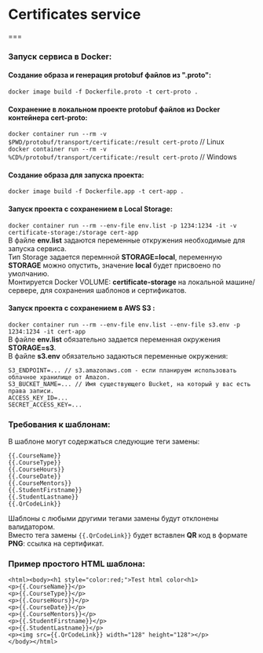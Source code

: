 # Certificates service
===

### Запуск сервиса в Docker:
#### Создание образа и генерация **protobuf** файлов из **".proto"**:
`docker image build -f Dockerfile.proto -t cert-proto .`

#### Сохранение в локальном проекте **protobuf** файлов из Docker контейнера **cert-proto**:
`docker container run --rm -v $PWD/protobuf/transport/certificate:/result cert-proto` // Linux  
`docker container run --rm -v %CD%/protobuf/transport/certificate:/result cert-proto` // Windows

#### Создание образа для запуска проекта:
`docker image build -f Dockerfile.app -t cert-app .`

#### Запуск проекта с сохранением в Local Storage:
`docker container run --rm --env-file env.list -p 1234:1234 -it -v certificate-storage:/storage cert-app`   
В файле **env.list** задаются переменные откружения необходимые для запуска сервиса.  
Тип Storage задается перемнной **STORAGE=local**, переменную **STORAGE** можно опустить, значение **local** будет присвоено по умолчанию.  
Монтируется Docker VOLUME: **certificate-storage** на локальной машине/сервере, для сохранения шаблонов и сертификатов.

#### Запуск проекта с сохранением в AWS S3 :
`docker container run --rm --env-file env.list --env-file s3.env -p 1234:1234 -it cert-app`  
В файле **env.list** обязательно задается переменная окружения  **STORAGE=s3**.  
В файле **s3.env** обязательно задаються переменные окружения:  
```
S3_ENDPOINT=... // s3.amazonaws.com - если планируем использовать облачное хранилище от Amazon.
S3_BUCKET_NAME=... // Имя существующего Bucket, на который у вас есть права записи.
ACCESS_KEY_ID=...
SECRET_ACCESS_KEY=...
```
### Требования к шаблонам:
В шаблоне могут содержаться следующие теги замены:
```
{{.CourseName}}
{{.CourseType}}
{{.CourseHours}}
{{.CourseDate}}
{{.CourseMentors}}
{{.StudentFirstname}}
{{.StudentLastname}}
{{.QrCodeLink}}
```
Шаблоны с любыми другими тегами замены будут отклонены валидатором.  
Вместо тега замены `{{.QrCodeLink}}` будет вставлен **QR** код в формате **PNG**: ссылка на сертификат.

### Пример простого HTML шаблона:
```
<html><body><h1 style="color:red;">Test html color<h1>
<p>{{.CourseName}}</p>
<p>{{.CourseType}}</p>
<p>{{.CourseHours}}</p>
<p>{{.CourseDate}}</p>
<p>{{.CourseMentors}}</p>
<p>{{.StudentFirstname}}</p>
<p>{{.StudentLastname}}</p>
<p><img src={{.QrCodeLink}} width="128" height="128"></p>
</body></html>
```
